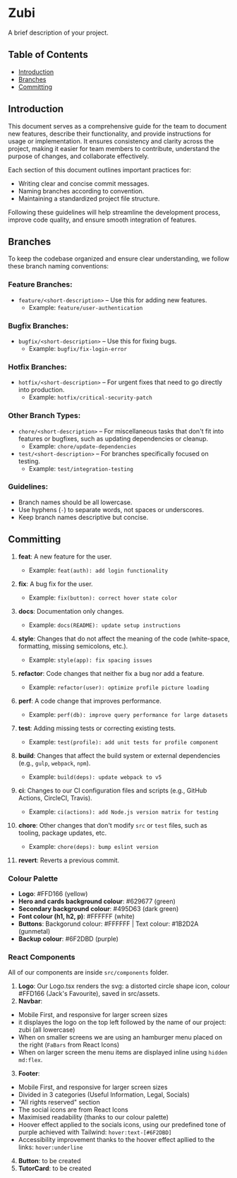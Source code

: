 # Zubi

A brief description of your project.

## Table of Contents

- [Introduction](#introduction)
- [Branches](#branches)
- [Committing](#committing)

## Introduction

This document serves as a comprehensive guide for the team to document new features, describe their functionality, and provide instructions for usage or implementation. It ensures consistency and clarity across the project, making it easier for team members to contribute, understand the purpose of changes, and collaborate effectively.

Each section of this document outlines important practices for:

- Writing clear and concise commit messages.
- Naming branches according to convention.
- Maintaining a standardized project file structure.

Following these guidelines will help streamline the development process, improve code quality, and ensure smooth integration of features.

## Branches

To keep the codebase organized and ensure clear understanding, we follow these branch naming conventions:

### Feature Branches:
- `feature/<short-description>` – Use this for adding new features.
  - Example: `feature/user-authentication`

### Bugfix Branches:
- `bugfix/<short-description>` – Use this for fixing bugs.
  - Example: `bugfix/fix-login-error`

### Hotfix Branches:
- `hotfix/<short-description>` – For urgent fixes that need to go directly into production.
  - Example: `hotfix/critical-security-patch`

### Other Branch Types:
- `chore/<short-description>` – For miscellaneous tasks that don't fit into features or bugfixes, such as updating dependencies or cleanup.
  - Example: `chore/update-dependencies`
- `test/<short-description>` – For branches specifically focused on testing.
  - Example: `test/integration-testing`

### Guidelines:
- Branch names should be all lowercase.
- Use hyphens (`-`) to separate words, not spaces or underscores.
- Keep branch names descriptive but concise.


## Committing

1. **feat**: A new feature for the user.
   - Example: `feat(auth): add login functionality`

2. **fix**: A bug fix for the user.
   - Example: `fix(button): correct hover state color`

3. **docs**: Documentation only changes.
   - Example: `docs(README): update setup instructions`

4. **style**: Changes that do not affect the meaning of the code (white-space, formatting, missing semicolons, etc.).
   - Example: `style(app): fix spacing issues`

5. **refactor**: Code changes that neither fix a bug nor add a feature.
   - Example: `refactor(user): optimize profile picture loading`

6. **perf**: A code change that improves performance.
   - Example: `perf(db): improve query performance for large datasets`

7. **test**: Adding missing tests or correcting existing tests.
   - Example: `test(profile): add unit tests for profile component`

8. **build**: Changes that affect the build system or external dependencies (e.g., `gulp`, `webpack`, `npm`).
   - Example: `build(deps): update webpack to v5`

9. **ci**: Changes to our CI configuration files and scripts (e.g., GitHub Actions, CircleCI, Travis).
   - Example: `ci(actions): add Node.js version matrix for testing`

10. **chore**: Other changes that don't modify `src` or `test` files, such as tooling, package updates, etc.
    - Example: `chore(deps): bump eslint version`

11. **revert**: Reverts a previous commit.
### Colour Palette
- **Logo**: #FFD166 (yellow)
- **Hero and cards background colour**: #629677 (green)
- **Secondary background colour**: #495D63 (dark green)
- **Font colour (h1, h2, p)**: #FFFFFF (white)
- **Buttons**: Backgorund colour: #FFFFFF | Text colour: #1B2D2A (gunmetal)
- **Backup colour**: #6F2DBD (purple)
### React Components
All of our components are inside `src/components` folder.
1. **Logo**: Our Logo.tsx renders the svg: a distorted circle shape icon, colour #FFD166 (Jack's Favourite), saved in src/assets.
2. **Navbar**:
- Mobile First, and responsive for larger screen sizes
- it displayes the logo on the top left followed by the name of our project: zubi (all lowercase)
- When on smaller screens we are using an hamburger menu placed on the right (`FaBars` from React Icons)
- When on larger screen the menu items are displayed inline using `hidden md:flex`.
3. **Footer**:
- Mobile First, and responsive for larger screen sizes
- Divided in 3 categories (Useful Information, Legal, Socials)
- "All rights reserved" section
- The social icons are from React Icons
- Maximised readability (thanks to our colour palette)
- Hoover effect applied to the socials icons, using our predefined tone of purple achieved with Tailwind: `hover:text-[#6F2DBD]`
- Accessibility improvement thanks to the hoover effect apllied to the links: `hover:underline`
4. **Button**: to be created
5. **TutorCard**: to be created